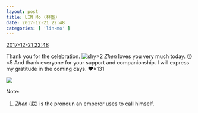 ```yaml
---
layout: post
title: LIN Mo (林墨)
date: 2017-12-21 22:48
categories: [ 'lin-mo' ]
---
```


<div class="weibo-info">
  <a href="https://weibo.com/6108312042/FAIYFCnJD">2017-12-21 22:48</a>
</div>

Thank you for the celebration. ![shy](http://img.t.sinajs.cn/t4/appstyle/expression/ext/normal/6e/shamea_org.gif)×2 *Zhen* loves you very much today. :kissing_closed_eyes:×5 And thank everyone for your support and companionship. I will express my gratitude in the coming days. :heart:×131

<!-- more -->

<a href="https://wx1.sinaimg.cn/mw690/006FnQZYly1fmory8uiftj32c02c0kjm.jpg">
  <img class="weibo-pic-preview" src="https://wx1.sinaimg.cn/orj360/006FnQZYly1fmory8uiftj32c02c0kjm.jpg" />
</a>

Note:
1. *Zhen* (朕) is the pronoun an emperor uses to call himself.
